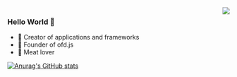 <img align="right" src="https://github-readme-stats.vercel.app/api?username=dltech21&show_icons=true&icon_color=CE1D2D&text_color=718096&bg_color=00000000&hide_title=true&hide_border=true" />

### Hello World 👋
- :hammer: Creator of applications and frameworks
- :ram: Founder of ofd.js
- :meat_on_bone: Meat lover

[![Anurag's GitHub stats](https://github-readme-stats.vercel.app/api?username=dltech21)](https://github.com/anuraghazra/github-readme-stats)

